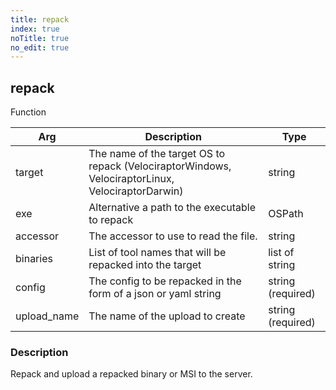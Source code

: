 ```yaml
---
title: repack
index: true
noTitle: true
no_edit: true
---
```




<div class="vql_item"></div>


## repack
<span class='vql_type pull-right page-header'>Function</span>



<div class="vqlargs"></div>

Arg | Description | Type
----|-------------|-----
target|The name of the target OS to repack (VelociraptorWindows, VelociraptorLinux, VelociraptorDarwin)|string
exe|Alternative a path to the executable to repack|OSPath
accessor|The accessor to use to read the file.|string
binaries|List of tool names that will be repacked into the target|list of string
config|The config to be repacked in the form of a json or yaml string|string (required)
upload_name|The name of the upload to create|string (required)

### Description

Repack and upload a repacked binary or MSI to the server.

